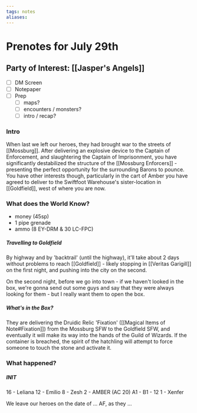 ```yaml
---
tags: notes
aliases:
---
```


# Prenotes for July 29th
## Party of Interest: [[Jasper's Angels]]
- [ ] DM Screen
- [ ] Notepaper
- [ ] Prep
	- [ ] maps?
	- [ ] encounters / monsters?
	- [ ] intro / recap?

### Intro
When last we left our heroes, they had brought war to the streets of [[Mossburg]]. After delivering an explosive device to the Captain of Enforcement, and slaughtering the Captain of Imprisonment, you have significantly destabilized the structure of the [[Mossburg Enforcers]] - presenting the perfect opportunity for the surrounding Barons to pounce. You have other interests though, particularly in the cart of Amber you have agreed to deliver to the Swiftfoot Warehouse's sister-location in [[Goldfield]], west of where you are now.

### What does the World Know?

+ money (45sp)
+ 1 pipe grenade
+ ammo (8 EY-DRM & 30 LC-FPC)

##### Travelling to Goldfield
By highway and by 'backtrail' (until the highway), it'll take about 2 days without problems to reach [[Goldfield]] - likely stopping in [[Veritas Garigill]] on the first night, and pushing into the city on the second.

On the second night, before we go into town - if we haven't looked in the box, we're gonna send out some guys and say that they were always looking for them - but I really want them to open the box.

##### What's in the Box?
They are delivering the Druidic Relic 'Fixation' ([[Magical Items of Note#Fixation]]) from the Mossburg SFW to the Goldfield SFW, and eventually it will make its way into the hands of the Guild of Wizards. If the container is breached, the spirit of the hatchling will attempt to force someone to touch the stone and activate it.



### What happened?

##### INIT
16 - Leliana
12 - Emilio
8 - Zesh
2 - AMBER (AC 20)
	A1 - 
	B1 - 12
1 - Xenfer


We leave our heroes on the date of ... AF, as they ...